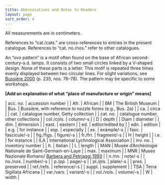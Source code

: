 ```yaml
---
title: Abbreviations and Notes to Readers
layout: page
sort_order: 4
---
```


All measurements are in centimeters.

References to “cat./cats.” are cross-references to entries in the present catalogue. References to “cat. no./nos.” refer to other catalogues.

An “ovo pattern” is a motif often found on the base of African second-century-a.d. lamps. It consists of two small circles linked by a V-shaped design. None of these parts is a letter. This motif is repeated three times evenly displayed between two circular lines. For slight variations, see <a href='../bibliography/#bussiere-2000'>Bussière 2000</a> (p. 235, nos. 76–78). The pattern may be specific to some workshops.

**[Add an explanation of what “place of manufacture or origin” means]**

| acc. no. | accession number |
| Afr. | African |
| BM | The British Museum |
| Bus. | Bussière, with reference to nozzle forms (e.g., Bus. 2a) |
| ca. | circa |
| cat. | catalogue number, Getty collection |
| cat. no. | catalogue number, other collections |
| col./cols. | column/-s |
| D | depth |
| Diam | diameter |
| dim. | dimension |
| east. | eastern |
| ed. | editor/edited by |
| edn. | edition |
| e.g. | for instance |
| esp. | especially |
| ex. | example/-s |
| fasc. | fascicule/-s |
| fig./figs. | figure/-s |
| fr./frr. | fragment/-s |
| H | height |
| i.e. | for instance |
| ILA | International Lychnological Association |
| inv. no. | inventory number |
| It. | Italian |
| L | length |
| MAN | Musée d’Archéologie Nationale de Saint-Germain-en-Laye |
| max. | maximum |
| MNR | Museo Nazionale Romano/ <a href='../bibliography/#barbera-petriaggi-1993'>Barbera and Petriaggi 1993</a> |
| n./nn. | note/-s |
| no./nos. | number/-s |
| p./pp. | page/-s |
| pl./pls. | plate/-s |
| pres. | preserved |
| ref./refs. | reference/-s |
| suppl. | supplement |
| TSA | Terra Sigillata Africana |
| var./vars. | variant/-s |
| vol./vols. | volume/-s |
| W | width |
